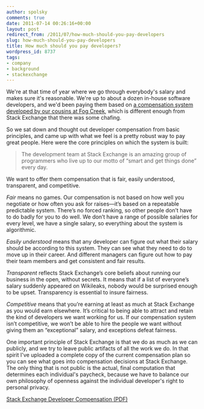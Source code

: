 ```yaml
---
author: spolsky
comments: true
date: 2011-07-14 00:26:16+00:00
layout: post
redirect_from: /2011/07/how-much-should-you-pay-developers
slug: how-much-should-you-pay-developers
title: How much should you pay developers?
wordpress_id: 8737
tags:
- company
- background
- stackexchange
---
```


We're at that time of year where we go through everybody's salary and makes sure it's reasonable. We're up to about a dozen in-house software developers, and we'd been paying them based on [a compensation system developed by our cousins at Fog Creek](http://www.inc.com/magazine/20090401/how-hard-could-it-be-employees-negotiate-pay-raises.html?partner=fogcreek), which is different enough from Stack Exchange that there was some chafing.

So we sat down and thought out developer compensation from basic principles, and came up with what we feel is a pretty robust way to pay great people. Here were the core principles on which the system is built:



>The development team at Stack Exchange is an amazing group of programmers who live up to our motto of “smart and get things done” every day.

>
We want to offer them compensation that is fair, easily understood, transparent, and competitive.

>
_Fair_ means no games. Our compensation is not based on how well you negotiate or how often you ask for raises—it’s based on a repeatable predictable system. There’s no forced ranking, so other people don’t have to do badly for you to do well. We don’t have a range of possible salaries for every level, we have a single salary, so everything about the system is algorithmic.

>
_Easily understood_ means that any developer can figure out what their salary should be according to this system. They can see what they need to do to move up in their career. And different managers can figure out how to pay their team members and get consistent and fair results.

>
_Transparent_ reflects Stack Exchange’s core beliefs about running our business in the open, without secrets. It means that if a list of everyone’s salary suddenly appeared on Wikileaks, nobody would be surprised enough to be upset. Transparency is essential to insure fairness.

>
_Competitive_ means that you’re earning at least as much at Stack Exchange as you would earn elsewhere. It’s critical to being able to attract and retain the kind of developers we want working for us. If our compensation system isn’t competitive, we won’t be able to hire the people we want without giving them an “exceptional” salary, and exceptions defeat fairness.




One important principle of Stack Exchange is that we do as much as we can publicly, and we try to leave public artifacts of all the work we do. In that spirit I've uploaded a complete copy of the current compensation plan so you can see what goes into compensation decisions at Stack Exchange. The only thing that is not public is the actual, final computation that determines each individual's paycheck, because we have to balance our own philosophy of openness against the individual developer's right to personal privacy.

[Stack Exchange Developer Compensation (PDF)](/content/Stack-Exchange-Developer-Compensation.pdf)
